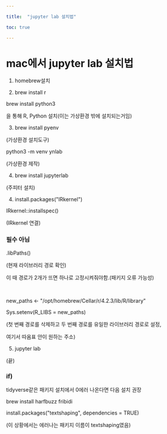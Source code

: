 ```yaml
---

title:  "jupyter lab 설치법"

toc: true

---
```


<head>
  <style>
    table.dataframe {
      white-space: normal;
      width: 100%;
      height: 240px;
      display: block;
      overflow: auto;
      font-family: Arial, sans-serif;
      font-size: 0.9rem;
      line-height: 20px;
      text-align: center;
      border: 0px !important;
    }

    table.dataframe th {
      text-align: center;
      font-weight: bold;
      padding: 8px;
    }

    table.dataframe td {
      text-align: center;
      padding: 8px;
    }

    table.dataframe tr:hover {
      background: #b8d1f3; 
    }

    .output_prompt {
      overflow: auto;
      font-size: 0.9rem;
      line-height: 1.45;
      border-radius: 0.3rem;
      -webkit-overflow-scrolling: touch;
      padding: 0.8rem;
      margin-top: 0;
      margin-bottom: 15px;
      font: 1rem Consolas, "Liberation Mono", Menlo, Courier, monospace;
      color: $code-text-color;
      border: solid 1px $border-color;
      border-radius: 0.3rem;
      word-break: normal;
      white-space: pre;
    }

  .dataframe tbody tr th:only-of-type {
      vertical-align: middle;
  }

  .dataframe tbody tr th {
      vertical-align: top;
  }

  .dataframe thead th {
      text-align: center !important;
      padding: 8px;
  }

  .page__content p {
      margin: 0 0 0px !important;
  }

  .page__content p > strong {
    font-size: 0.8rem !important;
  }

  </style>
</head>


# mac에서 jupyter lab 설치법


1) homebrew설치


2) brew install r<br>

brew install python3


을 통해 R, Python 설치(이는 가상환경 밖에 설치되는거임)


3) brew install pyenv<br>

(가상환경 설치도구)<br>

python3 -m venv ynlab<br>

(가상환경 제작)


4) brew install jupyterlab<br>

(주피터 설치)


4) install.packages("IRkernel")<br>

IRkernel::installspec()<br>

(IRkernel 연결)


### 필수 아님


.libPaths()<br>

(현재 라이브러리 경로 확인)<br>

이 때 경로가 2개가 뜨면 하나로 고정시켜줘야함.(패키지 오류 가능성)<br>

<br>

new_paths <- "/opt/homebrew/Cellar/r/4.2.3/lib/R/library"<br>

Sys.setenv(R_LIBS = new_paths)<br>

(첫 번째 경로를 삭제하고 두 번째 경로를 유일한 라이브러리 경로로 설정,<br>

여기서 따옴표 안이 원하는 주소)<br>


5) jupyter lab<br>

(끝)


### if)


tidyverse같은 패키지 설치에서 0에러 나온다면 다음 설치 권장<br>

brew install harfbuzz fribidi<br>

install.packages("textshaping", dependencies = TRUE)<br>

(이 상황에서는 에러나는 패키지 이름이 textshaping였음)



```python
```
